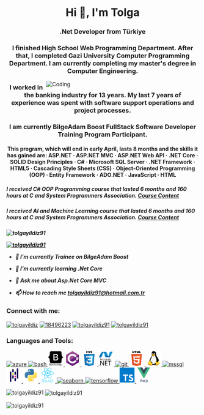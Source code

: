 <h1 align="center">Hi 👋, I'm Tolga</h1>

<h3 align="center">.Net Developer from Türkiye</h3>

<h3 align="center">I finished High School Web Programming Department. After that, I completed Gazi University Computer Programming Department. I am currently completing my master's degree in Computer Engineering.</h1>


<img align="right" alt="Coding" width="400" src="https://cdn.dribbble.com/users/1162077/screenshots/3848914/programmer.gif">
  
<h3 align="center">I worked in the banking industry for 13 years. My last 7 years of experience was spent with software support operations and project processes. </h4>

<h3 align="center">I am currently BilgeAdam Boost FullStack Software Developer Training Program Participant.</h3>

<h4 align="center">  This program, which will end in early April, lasts 8 months and the skills it has gained are:
ASP.NET · ASP.NET MVC · ASP.NET Web API · .NET Core · SOLID Design Principles · C# · Microsoft SQL Server · .NET Framework · HTML5 · Cascading Style Sheets (CSS) · Object-Oriented Programming (OOP) · Entity Framework · ADO.NET · JavaScript · HTML </h4>

<h5>I received C# OOP Programming course that lasted 6 months and 160 hours at C and System Programmers Association. <a href="https://github.com/CSD-1993/Online-CSharp-ile-Nesne-Yonelimli-Programlama-Kursu-21-Mayis-2022-/blob/main/kurs_icerigi.md"> Course Content</a><h5>
<h5>I received AI and Machine Learning course that lasted 6 months and 160 hours at C and System Programmers Association. <a href="https://github.com/CSD-1993/Online-Yapay-Zeka-ve-Makine-Ogrenmesi-18-Haziran-2022/blob/main/kurs_icerigi.md"> Course Content</a><h5>  

  
<p align="left"> <img src="https://komarev.com/ghpvc/?username=tolgayildiz91&label=Profile%20views&color=0e75b6&style=flat" alt="tolgayildiz91" /> </p>

<p align="left"> <a href="https://github.com/ryo-ma/github-profile-trophy"><img src="https://github-profile-trophy.vercel.app/?username=tolgayildiz91" alt="tolgayildiz91" /></a> </p>

- 🔭 I’m currently Trainee on **BilgeAdam Boost**

- 🌱 I’m currently learning **.Net Core**

- 💬 Ask me about **Asp.Net Core MVC**

- 📫 How to reach me **tolgayildiz91@hotmail.com.tr**

<h3 align="left">Connect with me:</h3>
<p align="left">
<a href="https://linkedin.com/in/tolgayildiz" target="blank"><img align="center" src="https://raw.githubusercontent.com/rahuldkjain/github-profile-readme-generator/master/src/images/icons/Social/linked-in-alt.svg" alt="tolgayildiz" height="30" width="40" /></a>
<a href="https://stackoverflow.com/users/18496223" target="blank"><img align="center" src="https://raw.githubusercontent.com/rahuldkjain/github-profile-readme-generator/master/src/images/icons/Social/stack-overflow.svg" alt="18496223" height="30" width="40" /></a>
<a href="https://www.hackerrank.com/tolgayildiz91" target="blank"><img align="center" src="https://raw.githubusercontent.com/rahuldkjain/github-profile-readme-generator/master/src/images/icons/Social/hackerrank.svg" alt="tolgayildiz91" height="30" width="40" /></a>
<a href="https://www.leetcode.com/tolgayildiz91" target="blank"><img align="center" src="https://raw.githubusercontent.com/rahuldkjain/github-profile-readme-generator/master/src/images/icons/Social/leet-code.svg" alt="tolgayildiz91" height="30" width="40" /></a>
</p>

<h3 align="left">Languages and Tools:</h3>
<p align="left"> <a href="https://azure.microsoft.com/en-in/" target="_blank" rel="noreferrer"> <img src="https://www.vectorlogo.zone/logos/microsoft_azure/microsoft_azure-icon.svg" alt="azure" width="40" height="40"/> </a> <a href="https://www.gnu.org/software/bash/" target="_blank" rel="noreferrer"> <img src="https://www.vectorlogo.zone/logos/gnu_bash/gnu_bash-icon.svg" alt="bash" width="40" height="40"/> </a> <a href="https://getbootstrap.com" target="_blank" rel="noreferrer"> <img src="https://raw.githubusercontent.com/devicons/devicon/master/icons/bootstrap/bootstrap-plain-wordmark.svg" alt="bootstrap" width="40" height="40"/> </a> <a href="https://www.w3schools.com/cs/" target="_blank" rel="noreferrer"> <img src="https://raw.githubusercontent.com/devicons/devicon/master/icons/csharp/csharp-original.svg" alt="csharp" width="40" height="40"/> </a> <a href="https://www.w3schools.com/css/" target="_blank" rel="noreferrer"> <img src="https://raw.githubusercontent.com/devicons/devicon/master/icons/css3/css3-original-wordmark.svg" alt="css3" width="40" height="40"/> </a> <a href="https://dotnet.microsoft.com/" target="_blank" rel="noreferrer"> <img src="https://raw.githubusercontent.com/devicons/devicon/master/icons/dot-net/dot-net-original-wordmark.svg" alt="dotnet" width="40" height="40"/> </a> <a href="https://git-scm.com/" target="_blank" rel="noreferrer"> <img src="https://www.vectorlogo.zone/logos/git-scm/git-scm-icon.svg" alt="git" width="40" height="40"/> </a> <a href="https://www.w3.org/html/" target="_blank" rel="noreferrer"> <img src="https://raw.githubusercontent.com/devicons/devicon/master/icons/html5/html5-original-wordmark.svg" alt="html5" width="40" height="40"/> </a> <a href="https://www.linux.org/" target="_blank" rel="noreferrer"> <img src="https://raw.githubusercontent.com/devicons/devicon/master/icons/linux/linux-original.svg" alt="linux" width="40" height="40"/> </a> <a href="https://www.microsoft.com/en-us/sql-server" target="_blank" rel="noreferrer"> <img src="https://www.svgrepo.com/show/303229/microsoft-sql-server-logo.svg" alt="mssql" width="40" height="40"/> </a> <a href="https://pandas.pydata.org/" target="_blank" rel="noreferrer"> <img src="https://raw.githubusercontent.com/devicons/devicon/2ae2a900d2f041da66e950e4d48052658d850630/icons/pandas/pandas-original.svg" alt="pandas" width="40" height="40"/> </a> <a href="https://www.python.org" target="_blank" rel="noreferrer"> <img src="https://raw.githubusercontent.com/devicons/devicon/master/icons/python/python-original.svg" alt="python" width="40" height="40"/> </a> <a href="https://reactjs.org/" target="_blank" rel="noreferrer"> <img src="https://raw.githubusercontent.com/devicons/devicon/master/icons/react/react-original-wordmark.svg" alt="react" width="40" height="40"/> </a> <a href="https://seaborn.pydata.org/" target="_blank" rel="noreferrer"> <img src="https://seaborn.pydata.org/_images/logo-mark-lightbg.svg" alt="seaborn" width="40" height="40"/> </a> <a href="https://www.tensorflow.org" target="_blank" rel="noreferrer"> <img src="https://www.vectorlogo.zone/logos/tensorflow/tensorflow-icon.svg" alt="tensorflow" width="40" height="40"/> </a> <a href="https://www.typescriptlang.org/" target="_blank" rel="noreferrer"> <img src="https://raw.githubusercontent.com/devicons/devicon/master/icons/typescript/typescript-original.svg" alt="typescript" width="40" height="40"/> </a> <a href="https://vuejs.org/" target="_blank" rel="noreferrer"> <img src="https://raw.githubusercontent.com/devicons/devicon/master/icons/vuejs/vuejs-original-wordmark.svg" alt="vuejs" width="40" height="40"/> </a> </p>

<p><img align="left" src="https://github-readme-stats.vercel.app/api/top-langs?username=tolgayildiz91&show_icons=true&locale=en&layout=compact" alt="tolgayildiz91" /></p>

<p>&nbsp;<img align="center" src="https://github-readme-stats.vercel.app/api?username=tolgayildiz91&show_icons=true&locale=en" alt="tolgayildiz91" /></p>

<p><img align="center" src="https://github-readme-streak-stats.herokuapp.com/?user=tolgayildiz91&" alt="tolgayildiz91" /></p>
